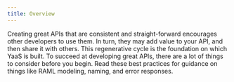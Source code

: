 ```yaml
---
title: Overview
---
```


Creating great APIs that are consistent and straight-forward encourages other developers to use them. In turn, they may add value to your API, and then share it with others. This regenerative cycle is the foundation on which YaaS is built. To succeed at developing great APIs, there are a lot of things to consider before you begin. Read these best practices for guidance on things like RAML modeling, naming, and error responses.
